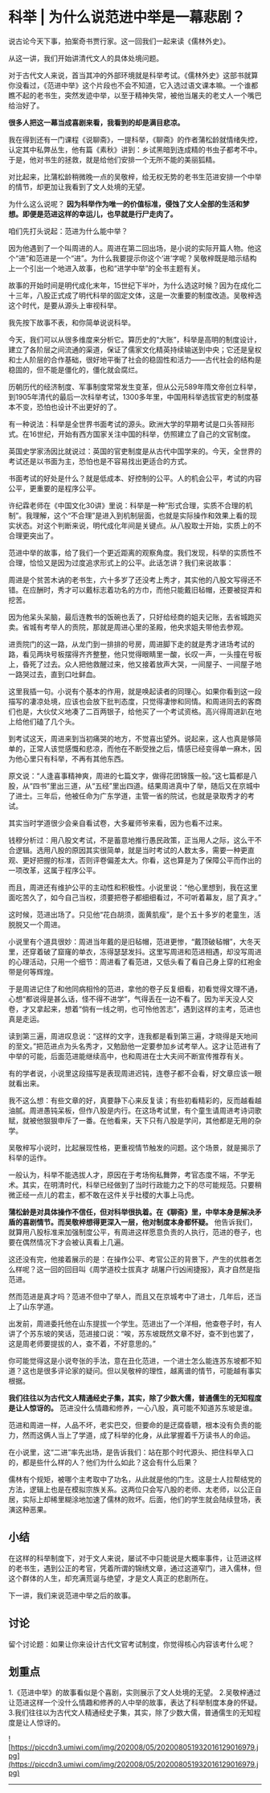 # 科举 | 为什么说范进中举是一幕悲剧？

说古论今天下事，拍案奇书贾行家。这一回我们一起来读《儒林外史》。

从这一讲，我们开始讲清代文人的具体处境问题。

对于古代文人来说，首当其冲的外部环境就是科举考试。《儒林外史》这部书就算你没看过，《范进中举》这个片段也不会不知道，它入选过语文课本嘛。一个谁都瞧不起的老书生，突然发迹中举，以至于精神失常，被他当屠夫的老丈人一个嘴巴给治好了。

 **很多人把这一幕当成喜剧来看，我看到的却是满目悲凉。**

我在得到还有一门课程《说聊斋》，一提科举，《聊斋》的作者蒲松龄就情绪失控，认定其中私弊丛生，他有篇《素秋》讲到：乡试黑暗到连成精的书虫子都考不中。于是，他对书生的拯救，就是给他们安排一个无所不能的美丽狐精。

对比起来，比蒲松龄稍微晚一点的吴敬梓，给无权无势的老书生范进安排一个中举的情节，却更加让我看到了文人处境的无望。

为什么这么说呢？ **因为科举作为唯一的价值标准，侵蚀了文人全部的生活和梦想。即便是范进这样的幸运儿，也早就是行尸走肉了。**

咱们先打头说起：范进为什么能中举？

因为他遇到了一个叫周进的人。周进在第二回出场，是小说的实际开篇人物。他这个“进”和范进是一个“进”。为什么我要提示你这个‘进’字呢？吴敬梓既是暗示结构上一个引出一个地进入故事，也和“进学中举”的全书主题有关。

故事的开始时间是明代成化末年，15世纪下半叶，为什么选这时候？因为在成化二十三年，八股正式成了明代科举的固定文体，这是一次重要的制度改造。吴敬梓选这个时代，是要从源头上审视科举。

我先按下故事不表，和你简单说说科举。

今天，我们可以从很多维度来分析它。算历史的“大账”，科举是高明的制度设计，建立了各阶层之间流通的渠道，保证了儒家文化精英持续输送到中央；它还是皇权和士人阶层的合作基础，很好地平衡了社会的稳固性和活力——古代社会的结构是稳固的，但不能是僵化的，僵化就会腐烂。

历朝历代的经济制度、军事制度常常发生变革，但从公元589年隋文帝创立科举，到1905年清代的最后一次科举考试，1300多年里，中国用科举选拔官吏的制度基本不变，恐怕也设计不出更好的了。

有一种说法：科举是全世界书面考试的源头。欧洲大学的早期考试是口头答辩形式。在16世纪，开始有西方国家关注中国的科举，仿照建立了自己的文官制度。

英国史学家汤因比就说过：英国的官吏制度是从古代中国学来的。今天，全世界的考试还是以书面为主，恐怕也是不容易找出更适合的方式。

书面考试的好处是什么？就是低成本、好控制的公平。人的机会公平，考试的内容公平，更重要的是程序公平。

许纪霖老师在《中国文化30讲》里说：科举是一种“形式合理，实质不合理的机制”。我理解，这个“不合理”是进入到机制层面，也就是实际操作和效果上看的现实状态。对这个判断来说，明代成化年间是关键点。从八股取士开始，实质上的不合理更突出了。

范进中举的故事，给了我们一个更近距离的观察角度。我们发现，科举的实质性不合理，恰恰又是因为过度追求形式上的公平。此话怎讲？我们来说故事：

周进是个贫苦木讷的老书生，六十多岁了还没考上秀才，其实他的八股文写得还不错。在应酬时，秀才可以戴标志着功名的方巾，而他只能戴旧毡帽，还要被捉弄和挖苦。

因为他呆头呆脑，最后连教书的饭碗也丢了，只好给经商的姐夫记账，去省城跑买卖。省城有考举人的贡院，那就是周进心里的圣殿，他央求姐夫带他去参观。

进贡院门的这一路，从龙门到一排排的号房，周进脚下走的就是秀才进场考试的路，看见两块号板摆得齐齐整整，他只觉得眼睛里一酸，长叹一声，一头撞在号板上，昏死了过去。众人把他救醒过来，他又接着放声大哭，一间屋子、一间屋子地一路哭过去，直到口吐鲜血。

这里我插一句。小说有个基本的作用，就是唤起读者的同理心。如果你看到这一段描写的凄凉处境，应该也会放下批判态度，只觉得凄惨和同情。和周进同去的客商们也是，大伙仗义地凑了二百两银子，给他买了一个考试资格。高兴得周进趴在地上给他们磕了几个头。

到考试这天，周进来到当初痛哭的地方，不觉喜出望外。说起来，这人也真是够简单的，正常人该觉感慨和悲凉，而他在不断受挫之后，情感已经变得单一麻木，因为他心里只有科举，不再有其他东西。

原文说：“人逢喜事精神爽，周进的七篇文字，做得花团锦簇一般。”这七篇都是八股，从“四书”里出三道，从“五经”里出四道。结果周进真中了举，随后又在京城中了进士。三年后，他被任命为广东学道，主管一省的院试，也就是录取秀才的考试。

其实当时学道很少会亲自看试卷，大多雇师爷来看，因为也看不过来。

钱穆分析过：用八股文考试，不是蓄意地推行愚民政策，正当用人之际，这么干不合逻辑。选用八股的原因其实很简单，就是当时考试的人数太多，需要一种更直观、更好把握的标准，否则评卷偏差太大。你看，这也算是为了保障公平而作出的一项改革，这属于程序公平。

而且，周进还有维护公平的主动性和积极性。小说里说：“他心里想到，我在这里面吃苦久了，如今自己当权，须要把卷子都细细看过，不可听着幕友，屈了真才。”

这时候，范进出场了。只见他“花白胡须，面黄肌瘦”，是个五十多岁的老童生，活脱脱又一个周进。

小说里有个道具很妙：周进当年戴的是旧毡帽，范进更惨，“戴顶破毡帽”，大冬天里，还穿着破了窟窿的单衣，冻得瑟瑟发抖。这里写周进和范进相遇，却没写周进的心理活动，只用一个细节：周进看了看范进，又低头看了看自己身上穿的红袍金带是何等辉煌。

于是周进记住了和他同病相怜的范进，拿他的卷子反复细看，初看觉得文理不通，心想“都说得是甚么话，怪不得不进学”，气得丢在一边不看了。因为半天没人交卷，才又拿起来，想着“倘有一线之明，也可怜他苦志”，遇到这样的主考，范进也真是走运。

读到第三遍，周进叹息说：“这样的文字，连我都是看到第三遍，才晓得是天地间的至文。”把范进点为头名秀才，又勉励他一定要参加乡试考举人。这才让范进有了中举的可能，后面范进能继续高中，也和周进在士大夫间不断宣传推荐有关。

有的学者说，小说里这段描写是表现周进迟钝，连卷子都不会看，好文章应该一眼就看出来。

我不这么想：有些文章的好，真要静下心来反复读；有些初看精彩的，反而越看越油腻。周进愚钝呆板，但作八股是内行。在这场考试里，有个童生请周进考诗词歌赋，就被他狠狠申斥了一番。在他看来，天下只有八股是学问，其他都是无用的杂学。

吴敬梓写小说时，比起展现性格，更重视情节触发的问题。这个场景，就是揭示了科举的运作。

一般认为，科举不能选拔人才，原因在于考场徇私舞弊，考官态度不端，不学无术。其实，在明清时代，科举已经做到了当时行政能力之下的尽可能规范。只要稍微正经一点儿的君主，都不敢在这件关乎社稷的大事上马虎。

 **蒲松龄是对具体操作不信任，但对科举很执着。在《聊斋》里，中举本身是解决矛盾的喜剧情节。而吴敬梓想得更深入一层，他对制度本身都怀疑。** 他告诉我们，就算用八股标准来加强制度公平，有周进这样愿意负责的人执行，范进的卷子，也要在偶然情况下才会被认真看上几遍。

这还没有完，他接着展示的是：在操作公平、考官公正的背景下，产生的优胜者怎么样呢？这一回的回目叫《周学道校士拔真才 胡屠户行凶闹捷报》，真才自然是指范进。

然而范进是真才吗？范进不但中了举人，而且又在京城考中了进士，几年后，还当上了山东学道。

出发前，周进委托他在山东提拔一个学生。范进出了一个洋相，他查卷子时，有人讲了个苏东坡的笑话，范进接口说：“唉，苏东坡既然文章不好，查不到也罢了，这是周老师要提拔的人，查不着，不好意思的。”

你可能觉得这是小说夸张的手法，意在丑化范进，一个进士怎么能连苏东坡都不知道？这也是很多评论家的疑问。但以吴敬梓的理性，越离谱的情节，可能越有事实根据。

 **我们往往以为古代文人精通经史子集，其实，除了少数大儒，普通儒生的无知程度是让人惊讶的。** 范进没什么情趣和修养，一心八股，真可能不知道苏东坡是谁。

范进和周进一样，人品不坏，老实巴交，但要命的是迂腐昏聩，根本没有负责的能力，然而这俩人当上了学道，成了科举的化身，从此掌握着千万读书人的命运。

在小说里，这“二进”率先出场，是告诉我们：站在那个时代源头、把住科举入口的，都是些什么样的人？他们为什么如此？这会有什么后果？

儒林有个规矩，被哪个主考取中了功名，从此就是他的门生。这是士人拉帮结党的方法，逻辑上也是在模拟宗族关系。这两位只会写八股的老师、太老师，以公正自居，实际上却稀里糊涂地加速了儒林的败坏。后面，他们的学生就会陆续登场，表演这种恶果。

## 小结

在这样的科举制度下，对于文人来说，屡试不中只能说是大概率事件，让范进这样的老书生，遇到公正的考官，凭着所谓的锦绣文章，通过这道窄门，进入儒林，但这个群体的人生，却充满荒诞与绝望，才是文人真正的悲剧所在。

下一讲，我们来说范进中举之后的故事。

## 讨论

留个讨论题：如果让你来设计古代文官考试制度，你觉得核心内容该考什么呢？

## 划重点

1.《范进中举》的故事看似是个喜剧，实则展示了文人处境的无望。
2.吴敬梓通过让范进这样一个没什么情趣和修养的人中举的故事，表达了科举制度本身的怀疑。
3.我们往往以为古代文人精通经史子集，其实，除了少数大儒，普通儒生的无知程度是让人惊讶的。

![https://piccdn3.umiwi.com/img/202008/05/202008051932016129016979.jpg](https://piccdn3.umiwi.com/img/202008/05/202008051932016129016979.jpg)

---
